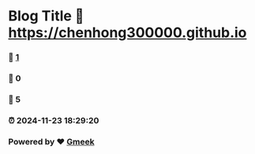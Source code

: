 # Blog Title :link: https://chenhong300000.github.io 
### :page_facing_up: [1](https://chenhong300000.github.io/tag.html) 
### :speech_balloon: 0 
### :hibiscus: 5 
### :alarm_clock: 2024-11-23 18:29:20 
### Powered by :heart: [Gmeek](https://github.com/Meekdai/Gmeek)
